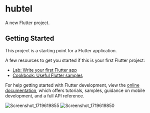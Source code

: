# hubtel

A new Flutter project.

## Getting Started

This project is a starting point for a Flutter application.

A few resources to get you started if this is your first Flutter project:

- [Lab: Write your first Flutter app](https://docs.flutter.dev/get-started/codelab)
- [Cookbook: Useful Flutter samples](https://docs.flutter.dev/cookbook)

For help getting started with Flutter development, view the
[online documentation](https://docs.flutter.dev/), which offers tutorials,
samples, guidance on mobile development, and a full API reference.


![Screenshot_1719619855](https://github.com/Trinity6264/hubtel/assets/56246225/88035b7e-674b-488a-8cb6-5d2af71595f5)
![Screenshot_1719619850](https://github.com/Trinity6264/hubtel/assets/56246225/3c010044-1dfa-4c50-b06e-6b849b0afe78)

